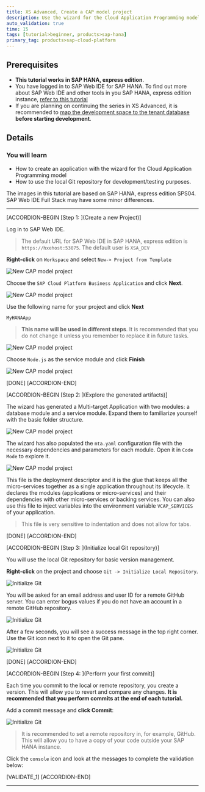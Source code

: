 ```yaml
---
title: XS Advanced, Create a CAP model project
description: Use the wizard for the Cloud Application Programming model to create a project in SAP HANA, express edition
auto_validation: true
time: 15
tags: [tutorial>beginner, products>sap-hana]
primary_tag: products>sap-cloud-platform
---
```


## Prerequisites
 - **This tutorial works in SAP HANA, express edition**.
 - You have logged in to SAP Web IDE for SAP HANA. To find out more about SAP Web IDE and other tools in you SAP HANA, express edition instance, [refer to this tutorial](https://developers.sap.com/tutorials/xsa-explore-basics.html)
 - If you are planning on continuing the series in XS Advanced, it is recommended to [map the development space to the tenant database](https://developers.sap.com/tutorials/xsa-tenant-db-space.html) **before starting development**.


## Details
### You will learn
  - How to create an application with the wizard for the Cloud Application Programming model
  - How to use the local Git repository for development/testing purposes.

The images in this tutorial are based on SAP HANA, express edition SPS04. SAP Web IDE Full Stack may have some minor differences.

---

[ACCORDION-BEGIN [Step 1: ](Create a new Project)]

Log in to SAP Web IDE.

> The default URL for SAP Web IDE in SAP HANA, express edition is `https://hxehost:53075`. The default user is `XSA_DEV`

**Right-click** on `Workspace` and select `New-> Project from Template`

![New CAP model project](1.png)

Choose the `SAP Cloud Platform Business Application` and click **Next**.

![New CAP model project](2.png)

Use the following name for your project and click **Next**

```text
MyHANAApp
```
> **This name will be used in different steps**. It is recommended that you do not change it unless you remember to replace it in future tasks.

![New CAP model project](3_4.png)

Choose `Node.js` as the service module and click **Finish**

![New CAP model project](4_4.png)

[DONE]
[ACCORDION-END]

[ACCORDION-BEGIN [Step 2: ](Explore the generated artifacts)]

The wizard has generated a Multi-target Application with two modules: a database module and a service module. Expand them to familiarize yourself with the basic folder structure.

![New CAP model project](5.png)

The wizard has also populated the `mta.yaml` configuration file with the necessary dependencies and parameters for each module. Open it in `Code Mode` to explore it.

![New CAP model project](6.png)

This file is the deployment descriptor and it is the glue that keeps all the micro-services together as a single application throughout its lifecycle. It declares the modules (applications or micro-services) and their dependencies with other micro-services or backing services. You can also use this file to inject variables into the environment variable `VCAP_SERVICES` of your application.

> This file is very sensitive to indentation and does not allow for tabs.


[DONE]
[ACCORDION-END]


[ACCORDION-BEGIN [Step 3: ](Initialize local Git repository)]

You will use the local Git repository for basic version management.

**Right-click** on the project and choose `Git -> Initialize Local Repository`.

![Initialize Git](7.png)

You will be asked for an email address and user ID for a remote GitHub server. You can enter bogus values if you do not have an account in a remote GitHub repository.

![Initialize Git](8_x.png)

After a few seconds, you will see a success message in the top right corner. Use the Git icon next to it to open the Git pane.

![Initialize Git](8.png)

[DONE]
[ACCORDION-END]

[ACCORDION-BEGIN [Step 4: ](Perform your first commit)]

Each time you commit to the local or remote repository, you create a version. This will allow you to revert and compare any changes.
**It is recommended that you perform commits at the end of each tutorial.**


Add a commit message and **click Commit**:

![Initialize Git](9.png)

> It is recommended to set a remote repository in, for example, GitHub. This will allow you to have a copy of your code outside your SAP HANA instance.

Click the `console` icon and look at the messages to complete the validation below:

[VALIDATE_1]
[ACCORDION-END]

---
